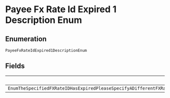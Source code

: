 
# Payee Fx Rate Id Expired 1 Description Enum

## Enumeration

`PayeeFxRateIdExpired1DescriptionEnum`

## Fields

| Name |
|  --- |
| `EnumTheSpecifiedFXRateIDHasExpiredPleaseSpecifyADifferentFXRateIdAndTryTheRequestAgainAlternatelyRemoveTheFXRateIDToProcessTheRequestUsingTheDefaultExchangeRate` |

